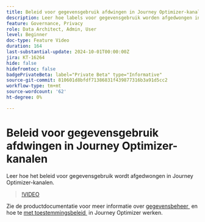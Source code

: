 ```yaml
---
title: Beleid voor gegevensgebruik afdwingen in Journey Optimizer-kanalen
description: Leer hoe labels voor gegevensgebruik worden afgedwongen in Journey Optimizer-kanalen.
feature: Governance, Privacy
role: Data Architect, Admin, User
level: Beginner
doc-type: Feature Video
duration: 164
last-substantial-update: 2024-10-01T00:00:00Z
jira: KT-16264
hide: false
hidefromtoc: false
badgePrivateBeta: label="Private Beta" type="Informative"
source-git-commit: 810601d8bfdf71386831f439877316b3a91d5cc2
workflow-type: tm+mt
source-wordcount: '62'
ht-degree: 0%

---
```



# Beleid voor gegevensgebruik afdwingen in Journey Optimizer-kanalen

Leer hoe het beleid voor gegevensgebruik wordt afgedwongen in Journey Optimizer-kanalen.

>[!VIDEO](https://video.tv.adobe.com/v/3434911/?learn=on&captions=dut)

Zie de productdocumentatie voor meer informatie over [&#x200B; gegevensbeheer &#x200B;](https://experienceleague.adobe.com/nl/docs/journey-optimizer/using/privacy/action-privacy-restricted) en hoe te [&#x200B; met toestemmingsbeleid &#x200B;](https://experienceleague.adobe.com/en/docs/journey-optimizer/using/privacy/consent/consent-restricted) in Journey Optimizer werken.